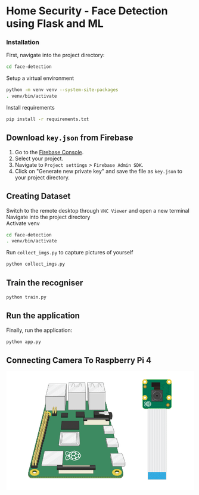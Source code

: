 
# Home Security - Face Detection using Flask and ML

### Installation

First, navigate into the project directory:

```bash
cd face-detection
```

Setup a virtual environment
```bash
python -m venv venv --system-site-packages
. venv/bin/activate
```
Install requirements

```bash
pip install -r requirements.txt
```

## Download `key.json` from Firebase

1. Go to the [Firebase Console](https://console.firebase.google.com/).
2. Select your project.
3. Navigate to `Project settings` > `Firebase Admin SDK`.
4. Click on "Generate new private key" and save the file as `key.json` to your project directory.


## Creating Dataset

Switch to the remote desktop through `VNC Viewer` and open a new terminal  
Navigate into the project directory  
Activate venv

```bash
cd face-detection
. venv/bin/activate
```
Run `collect_imgs.py` to capture pictures of yourself
```bash
python collect_imgs.py
```

## Train the recogniser

```bash
python train.py
```

## Run the application

Finally, run the application:

```bash
python app.py
```

## Connecting Camera To Raspberry Pi 4 
  
![connect](connect-camera.gif "connect")  
